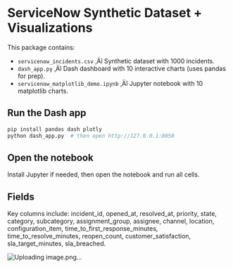 
# ServiceNow Synthetic Dataset + Visualizations

This package contains:
- `servicenow_incidents.csv` ‚Äî Synthetic dataset with 1000 incidents.
- `dash_app.py` ‚Äî Dash dashboard with 10 interactive charts (uses pandas for prep).
- `servicenow_matplotlib_demo.ipynb` ‚Äî Jupyter notebook with 10 matplotlib charts.

## Run the Dash app
```bash
pip install pandas dash plotly
python dash_app.py  # then open http://127.0.0.1:8050
```

## Open the notebook
Install Jupyter if needed, then open the notebook and run all cells.

## Fields
Key columns include: incident_id, opened_at, resolved_at, priority, state, category, subcategory,
assignment_group, assignee, channel, location, configuration_item, time_to_first_response_minutes,
time_to_resolve_minutes, reopen_count, customer_satisfaction, sla_target_minutes, sla_breached.

![Uploading image.png…]()
